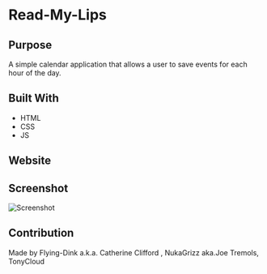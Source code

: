 # Read-My-Lips

## Purpose
A simple calendar application that allows a user to save events for each hour of the day.

## Built With
* HTML
* CSS
* JS


## Website


## Screenshot
![Screenshot](./assets/screenshots/)

## Contribution
Made by Flying-Dink a.k.a. Catherine Clifford , NukaGrizz aka.Joe Tremols, TonyCloud